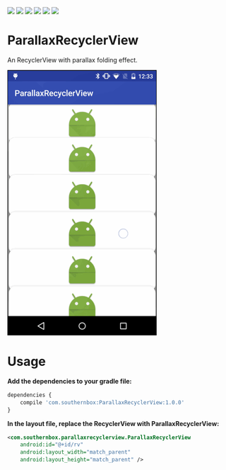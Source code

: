 [![](https://travis-ci.org/SouthernBox/ParallaxRecyclerView.svg?branch=master)](https://travis-ci.org/SouthernBox/ParallaxRecyclerView)
[![](https://api.bintray.com/packages/southernbox/maven/ParallaxRecyclerView/images/download.svg)](https://bintray.com/southernbox/maven/ParallaxRecyclerView/_latestVersion)
![](https://img.shields.io/badge/platform-android-green.svg)
[![](https://img.shields.io/badge/API-15+-green.svg?style=flat)](https://android-arsenal.com/api?level=15)
![](https://img.shields.io/badge/language-java-orange.svg)
[![](https://badge.juejin.im/entry/58dca9212f301e0062f8cca3/likes.svg?style=flat)](https://juejin.im/entry/58dca9212f301e0062f8cca3/detail)

# ParallaxRecyclerView

An RecyclerView with parallax folding effect.

![](/images/ParallaxRecyclerView.gif)

# Usage

**Add the dependencies to your gradle file:**

```javascript
dependencies {
    compile 'com.southernbox:ParallaxRecyclerView:1.0.0'
}
```
**In the layout file, replace the RecyclerView with ParallaxRecyclerView:**

```xml
<com.southernbox.parallaxrecyclerview.ParallaxRecyclerView
    android:id="@+id/rv"
    android:layout_width="match_parent"
    android:layout_height="match_parent" />
```